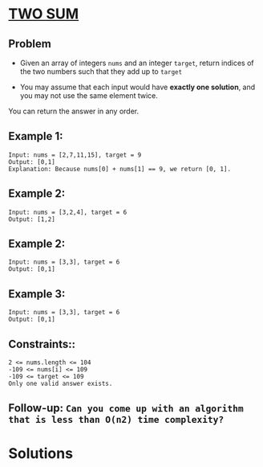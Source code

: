 # [TWO SUM](https://leetcode.com/problems/two-sum/)

## Problem

- Given an array of integers `nums` and an integer `target`, return indices of the two numbers such that they add up to `target`

- You may assume that each input would have **exactly one solution**, and you may not use the same element twice.

You can return the answer in any order.

## Example 1:

```
Input: nums = [2,7,11,15], target = 9
Output: [0,1]
Explanation: Because nums[0] + nums[1] == 9, we return [0, 1].
```

## Example 2:

```
Input: nums = [3,2,4], target = 6
Output: [1,2]
```

## Example 2:

```
Input: nums = [3,3], target = 6
Output: [0,1]
```

## Example 3:

```
Input: nums = [3,3], target = 6
Output: [0,1]
```

## Constraints::

```
2 <= nums.length <= 104
-109 <= nums[i] <= 109
-109 <= target <= 109
Only one valid answer exists.
```

## Follow-up: `Can you come up with an algorithm that is less than O(n2) time complexity?`

# Solutions
